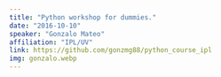 ```yaml
---
title: "Python workshop for dummies."
date: "2016-10-10"
speaker: "Gonzalo Mateo"
affiliation: "IPL/UV"
link: https://github.com/gonzmg88/python_course_ipl
img: gonzalo.webp
---
```

